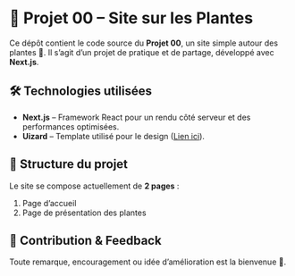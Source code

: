 

# 🌱 Projet 00 – Site sur les Plantes

Ce dépôt contient le code source du **Projet 00**, un site simple autour des plantes 🌿.
Il s’agit d’un projet de pratique et de partage, développé avec **Next.js**.


## 🛠️ Technologies utilisées

* **Next.js** – Framework React pour un rendu côté serveur et des performances optimisées.
* **Uizard** – Template utilisé pour le design ([Lien ici](https://uizard.io/templates/website-templates/e-commerce-website/)).

## 📂 Structure du projet

Le site se compose actuellement de **2 pages** :

1. Page d’accueil
2. Page de présentation des plantes

<!-- ## 🔮 Prochaines étapes -->

<!-- * Développement du **Projet 01** avec des fonctionnalités supplémentaires.
* Amélioration du design et ajout de nouvelles pages.
* Déploiement en ligne pour test et feedback. -->

## 🤝 Contribution & Feedback

Toute remarque, encouragement ou idée d’amélioration est la bienvenue 🙏.
<!-- N’hésitez pas à ouvrir une *issue*. -->

